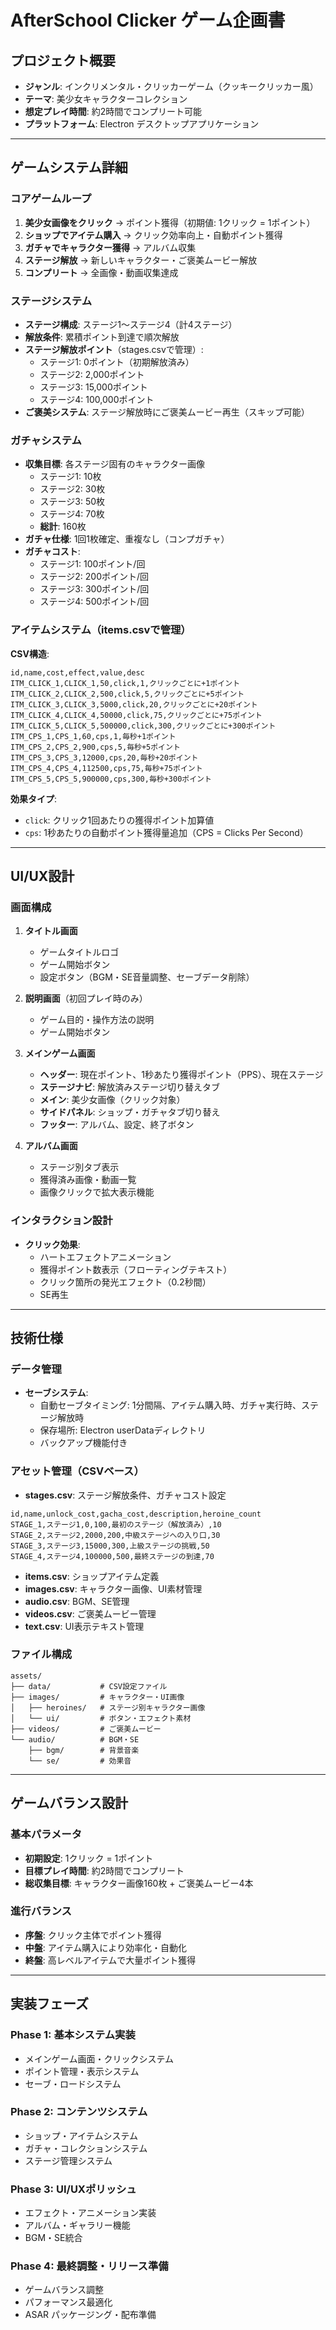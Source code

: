 # AfterSchool Clicker ゲーム企画書

## プロジェクト概要
- **ジャンル**: インクリメンタル・クリッカーゲーム（クッキークリッカー風）
- **テーマ**: 美少女キャラクターコレクション
- **想定プレイ時間**: 約2時間でコンプリート可能
- **プラットフォーム**: Electron デスクトップアプリケーション

---

## ゲームシステム詳細

### コアゲームループ
1. **美少女画像をクリック** → ポイント獲得（初期値: 1クリック = 1ポイント）
2. **ショップでアイテム購入** → クリック効率向上・自動ポイント獲得
3. **ガチャでキャラクター獲得** → アルバム収集
4. **ステージ解放** → 新しいキャラクター・ご褒美ムービー解放
5. **コンプリート** → 全画像・動画収集達成

### ステージシステム
- **ステージ構成**: ステージ1～ステージ4（計4ステージ）
- **解放条件**: 累積ポイント到達で順次解放
- **ステージ解放ポイント**（stages.csvで管理）:
  - ステージ1: 0ポイント（初期解放済み）
  - ステージ2: 2,000ポイント
  - ステージ3: 15,000ポイント
  - ステージ4: 100,000ポイント
- **ご褒美システム**: ステージ解放時にご褒美ムービー再生（スキップ可能）

### ガチャシステム
- **収集目標**: 各ステージ固有のキャラクター画像
  - ステージ1: 10枚
  - ステージ2: 30枚
  - ステージ3: 50枚
  - ステージ4: 70枚
  - **総計**: 160枚
- **ガチャ仕様**: 1回1枚確定、重複なし（コンプガチャ）
- **ガチャコスト**:
  - ステージ1: 100ポイント/回
  - ステージ2: 200ポイント/回
  - ステージ3: 300ポイント/回
  - ステージ4: 500ポイント/回

### アイテムシステム（items.csvで管理）
**CSV構造**:
```csv
id,name,cost,effect,value,desc
ITM_CLICK_1,CLICK_1,50,click,1,クリックごとに+1ポイント
ITM_CLICK_2,CLICK_2,500,click,5,クリックごとに+5ポイント
ITM_CLICK_3,CLICK_3,5000,click,20,クリックごとに+20ポイント
ITM_CLICK_4,CLICK_4,50000,click,75,クリックごとに+75ポイント
ITM_CLICK_5,CLICK_5,500000,click,300,クリックごとに+300ポイント
ITM_CPS_1,CPS_1,60,cps,1,毎秒+1ポイント
ITM_CPS_2,CPS_2,900,cps,5,毎秒+5ポイント
ITM_CPS_3,CPS_3,12000,cps,20,毎秒+20ポイント
ITM_CPS_4,CPS_4,112500,cps,75,毎秒+75ポイント
ITM_CPS_5,CPS_5,900000,cps,300,毎秒+300ポイント
```

**効果タイプ**:
- `click`: クリック1回あたりの獲得ポイント加算値
- `cps`: 1秒あたりの自動ポイント獲得量追加（CPS = Clicks Per Second）

---

## UI/UX設計

### 画面構成
1. **タイトル画面**
   - ゲームタイトルロゴ
   - ゲーム開始ボタン
   - 設定ボタン（BGM・SE音量調整、セーブデータ削除）

2. **説明画面**（初回プレイ時のみ）
   - ゲーム目的・操作方法の説明
   - ゲーム開始ボタン

3. **メインゲーム画面**
   - **ヘッダー**: 現在ポイント、1秒あたり獲得ポイント（PPS）、現在ステージ
   - **ステージナビ**: 解放済みステージ切り替えタブ
   - **メイン**: 美少女画像（クリック対象）
   - **サイドパネル**: ショップ・ガチャタブ切り替え
   - **フッター**: アルバム、設定、終了ボタン

4. **アルバム画面**
   - ステージ別タブ表示
   - 獲得済み画像・動画一覧
   - 画像クリックで拡大表示機能

### インタラクション設計
- **クリック効果**:
  - ハートエフェクトアニメーション
  - 獲得ポイント数表示（フローティングテキスト）
  - クリック箇所の発光エフェクト（0.2秒間）
  - SE再生

---

## 技術仕様

### データ管理
- **セーブシステム**:
  - 自動セーブタイミング: 1分間隔、アイテム購入時、ガチャ実行時、ステージ解放時
  - 保存場所: Electron userDataディレクトリ
  - バックアップ機能付き

### アセット管理（CSVベース）
- **stages.csv**: ステージ解放条件、ガチャコスト設定
```csv
id,name,unlock_cost,gacha_cost,description,heroine_count
STAGE_1,ステージ1,0,100,最初のステージ（解放済み）,10
STAGE_2,ステージ2,2000,200,中級ステージへの入り口,30
STAGE_3,ステージ3,15000,300,上級ステージの挑戦,50
STAGE_4,ステージ4,100000,500,最終ステージの到達,70
```
- **items.csv**: ショップアイテム定義
- **images.csv**: キャラクター画像、UI素材管理
- **audio.csv**: BGM、SE管理
- **videos.csv**: ご褒美ムービー管理
- **text.csv**: UI表示テキスト管理

### ファイル構成
```
assets/
├── data/           # CSV設定ファイル
├── images/         # キャラクター・UI画像
│   ├── heroines/   # ステージ別キャラクター画像
│   └── ui/         # ボタン・エフェクト素材
├── videos/         # ご褒美ムービー
└── audio/          # BGM・SE
    ├── bgm/        # 背景音楽
    └── se/         # 効果音
```

---

## ゲームバランス設計

### 基本パラメータ
- **初期設定**: 1クリック = 1ポイント
- **目標プレイ時間**: 約2時間でコンプリート
- **総収集目標**: キャラクター画像160枚 + ご褒美ムービー4本

### 進行バランス
- **序盤**: クリック主体でポイント獲得
- **中盤**: アイテム購入により効率化・自動化
- **終盤**: 高レベルアイテムで大量ポイント獲得

---

## 実装フェーズ

### Phase 1: 基本システム実装
- メインゲーム画面・クリックシステム
- ポイント管理・表示システム
- セーブ・ロードシステム

### Phase 2: コンテンツシステム
- ショップ・アイテムシステム
- ガチャ・コレクションシステム
- ステージ管理システム

### Phase 3: UI/UXポリッシュ
- エフェクト・アニメーション実装
- アルバム・ギャラリー機能
- BGM・SE統合

### Phase 4: 最終調整・リリース準備
- ゲームバランス調整
- パフォーマンス最適化
- ASAR パッケージング・配布準備